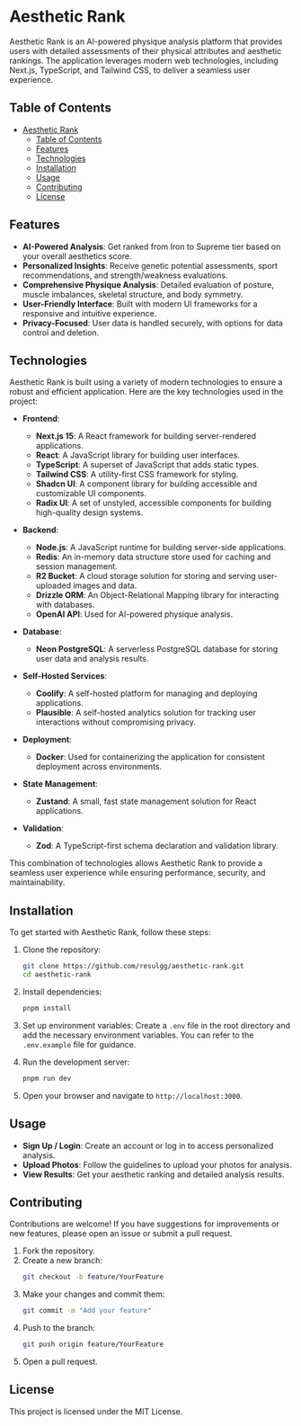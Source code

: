 # Aesthetic Rank

Aesthetic Rank is an AI-powered physique analysis platform that provides users with detailed assessments of their physical attributes and aesthetic rankings. The application leverages modern web technologies, including Next.js, TypeScript, and Tailwind CSS, to deliver a seamless user experience.

## Table of Contents

- [Aesthetic Rank](#aesthetic-rank)
  - [Table of Contents](#table-of-contents)
  - [Features](#features)
  - [Technologies](#technologies)
  - [Installation](#installation)
  - [Usage](#usage)
  - [Contributing](#contributing)
  - [License](#license)

## Features

- **AI-Powered Analysis**: Get ranked from Iron to Supreme tier based on your overall aesthetics score.
- **Personalized Insights**: Receive genetic potential assessments, sport recommendations, and strength/weakness evaluations.
- **Comprehensive Physique Analysis**: Detailed evaluation of posture, muscle imbalances, skeletal structure, and body symmetry.
- **User-Friendly Interface**: Built with modern UI frameworks for a responsive and intuitive experience.
- **Privacy-Focused**: User data is handled securely, with options for data control and deletion.

## Technologies

Aesthetic Rank is built using a variety of modern technologies to ensure a robust and efficient application. Here are the key technologies used in the project:

- **Frontend**:

  - **Next.js 15**: A React framework for building server-rendered applications.
  - **React**: A JavaScript library for building user interfaces.
  - **TypeScript**: A superset of JavaScript that adds static types.
  - **Tailwind CSS**: A utility-first CSS framework for styling.
  - **Shadcn UI**: A component library for building accessible and customizable UI components.
  - **Radix UI**: A set of unstyled, accessible components for building high-quality design systems.

- **Backend**:

  - **Node.js**: A JavaScript runtime for building server-side applications.
  - **Redis**: An in-memory data structure store used for caching and session management.
  - **R2 Bucket**: A cloud storage solution for storing and serving user-uploaded images and data.
  - **Drizzle ORM**: An Object-Relational Mapping library for interacting with databases.
  - **OpenAI API**: Used for AI-powered physique analysis.

- **Database**:

  - **Neon PostgreSQL**: A serverless PostgreSQL database for storing user data and analysis results.

- **Self-Hosted Services**:

  - **Coolify**: A self-hosted platform for managing and deploying applications.
  - **Plausible**: A self-hosted analytics solution for tracking user interactions without compromising privacy.

- **Deployment**:

  - **Docker**: Used for containerizing the application for consistent deployment across environments.

- **State Management**:

  - **Zustand**: A small, fast state management solution for React applications.

- **Validation**:
  - **Zod**: A TypeScript-first schema declaration and validation library.

This combination of technologies allows Aesthetic Rank to provide a seamless user experience while ensuring performance, security, and maintainability.

## Installation

To get started with Aesthetic Rank, follow these steps:

1. Clone the repository:

   ```bash
   git clone https://github.com/resulgg/aesthetic-rank.git
   cd aesthetic-rank
   ```

2. Install dependencies:

   ```bash
   pnpm install
   ```

3. Set up environment variables:
   Create a `.env` file in the root directory and add the necessary environment variables. You can refer to the `.env.example` file for guidance.

4. Run the development server:

   ```bash
   pnpm run dev
   ```

5. Open your browser and navigate to `http://localhost:3000`.

## Usage

- **Sign Up / Login**: Create an account or log in to access personalized analysis.
- **Upload Photos**: Follow the guidelines to upload your photos for analysis.
- **View Results**: Get your aesthetic ranking and detailed analysis results.

## Contributing

Contributions are welcome! If you have suggestions for improvements or new features, please open an issue or submit a pull request.

1. Fork the repository.
2. Create a new branch:
   ```bash
   git checkout -b feature/YourFeature
   ```
3. Make your changes and commit them:
   ```bash
   git commit -m "Add your feature"
   ```
4. Push to the branch:
   ```bash
   git push origin feature/YourFeature
   ```
5. Open a pull request.

## License

This project is licensed under the MIT License.
